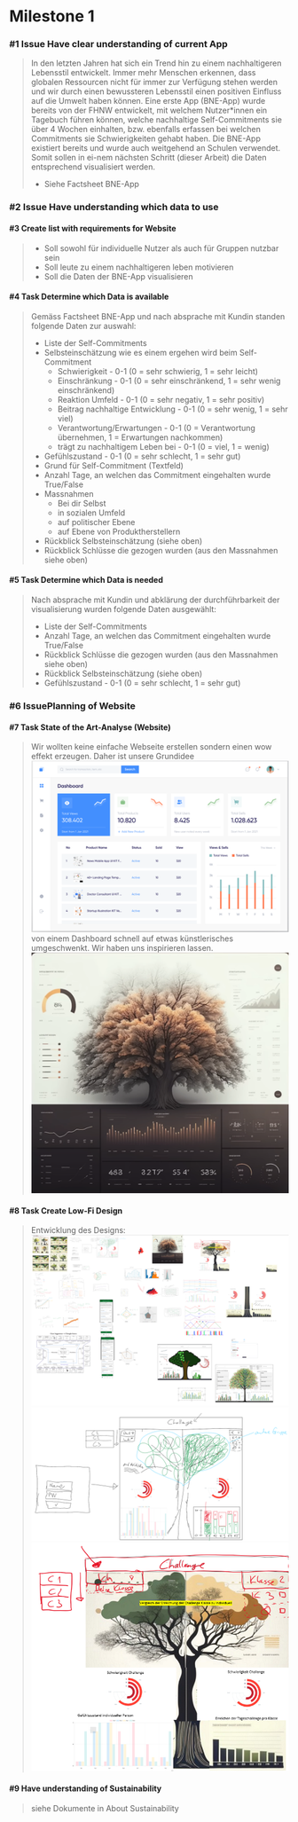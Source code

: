 # Milestone 1

### #1 Issue Have clear understanding of current App

> In den letzten Jahren hat sich ein Trend hin zu einem 
> nachhaltigeren Lebensstil entwickelt. Immer mehr Menschen 
> erkennen, dass globalen Ressourcen nicht für immer zur Verfügung 
> stehen werden und wir durch einen bewussteren Lebensstil einen 
> positiven Einfluss auf die Umwelt haben können. Eine erste App 
> (BNE-App) wurde bereits von der FHNW entwickelt, mit welchem 
> Nutzer*innen ein Tagebuch führen können, welche nachhaltige 
> Self-Commitments sie über 4 Wochen einhalten, bzw. ebenfalls 
> erfassen bei welchen Commitments sie Schwierigkeiten gehabt haben. 
> Die BNE-App existiert bereits und wurde auch weitgehend an Schulen 
> verwendet. Somit sollen in ei-nem nächsten Schritt (dieser Arbeit)
> die Daten entsprechend visualisiert werden.
> 
> - Siehe Factsheet BNE-App

### #2 Issue Have understanding which data to use

#### #3 Create list with requirements for Website
> - Soll sowohl für individuelle Nutzer als auch für Gruppen nutzbar sein
> - Soll leute zu einem nachhaltigeren leben motivieren
> - Soll die Daten der BNE-App visualisieren

#### #4 Task Determine which Data is available
> Gemäss Factsheet BNE-App und nach absprache mit Kundin standen folgende Daten 
> zur auswahl:
> - Liste der Self-Commitments
> - Selbsteinschätzung wie es einem ergehen wird beim Self-Commitment
>   - Schwierigkeit - 0-1 (0 = sehr schwierig, 1 = sehr leicht)
>   - Einschränkung - 0-1 (0 = sehr einschränkend, 1 = sehr wenig einschränkend)
>   - Reaktion Umfeld - 0-1 (0 = sehr negativ, 1 = sehr positiv)
>   - Beitrag nachhaltige Entwicklung - 0-1 (0 = sehr wenig, 1 = sehr viel)
>   - Verantwortung/Erwartungen - 0-1 (0 = Verantwortung übernehmen, 1 = Erwartungen nachkommen)
>   - trägt zu nachhaltigem Leben bei - 0-1 (0 = viel, 1 = wenig)
> - Gefühlszustand - 0-1 (0 = sehr schlecht, 1 = sehr gut)
> - Grund für Self-Commitment (Textfeld)
> - Anzahl Tage, an welchen das Commitment eingehalten wurde True/False
> - Massnahmen
>   - Bei dir Selbst
>   - in sozialen Umfeld
>   - auf politischer Ebene
>   - auf Ebene von Produktherstellern
> - Rückblick Selbsteinschätzung (siehe oben)
> - Rückblick Schlüsse die gezogen wurden (aus den Massnahmen siehe oben)

#### #5 Task Determine which Data is needed

> Nach absprache mit Kundin und abklärung der durchführbarkeit der visualisierung
> wurden folgende Daten ausgewählt:
> - Liste der Self-Commitments
> - Anzahl Tage, an welchen das Commitment eingehalten wurde True/False
> - Rückblick Schlüsse die gezogen wurden (aus den Massnahmen siehe oben)
> - Rückblick Selbsteinschätzung (siehe oben)
> - Gefühlszustand - 0-1 (0 = sehr schlecht, 1 = sehr gut)

### #6 IssuePlanning of Website

#### #7 Task State of the Art-Analyse (Website)
> Wir wollten keine einfache Webseite erstellen sondern einen wow effekt erzeugen. Daher ist unsere Grundidee
> ![](Images/img.png)
> von einem Dashboard schnell auf etwas künstlerisches umgeschwenkt. Wir haben uns inspirieren lassen.
> ![](Images/img_1.png)

#### #8 Task Create Low-Fi Design
> Entwicklung des Designs:
> ![](Images/img_5.png)
> ![](Images/img_3.png)
> ![](Images/img_4.png)

#### #9 Have understanding of Sustainability
> siehe Dokumente in About Sustainability




